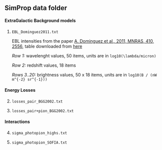 ## SimProp data folder

#### ExtraGalactic Background models

1. `EBL_Dominguez2011.txt`

   EBL intensities from the paper [A. Dominguez et al., 2011, MNRAS, 410, 2556](https://ui.adsabs.harvard.edu/abs/2011MNRAS.410.2556D/abstract), table downloaded from [here](http://side.iaa.es/EBL/files/ebl_dominguez11.out)

   *Row 1:* wavelenght values, 50 items, units are in `log10(\lambda/micron)`

   *Row 2:* redshift values, 18 items

   *Rows 3..20:* brightness values, 50 x 18 items, units are in `log10(B / (nW m^{-2} sr^{-1}))`

#### Energy Losses

2. `losses_pair_BGG2002.txt`

3. `losses_pair+pion_BGG2002.txt`

#### Interactions

4. `sigma_photopion_highs.txt`

5. `sigma_photopion_SOFIA.txt`